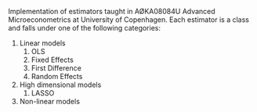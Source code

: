 Implementation of estimators taught in AØKA08084U Advanced Microeconometrics at University of Copenhagen. Each estimator is a class and falls under one of the following categories:

1. Linear models
    1. OLS
    2. Fixed Effects
    3. First Difference
    4. Random Effects
2. High dimensional models
    1. LASSO
3. Non-linear models

